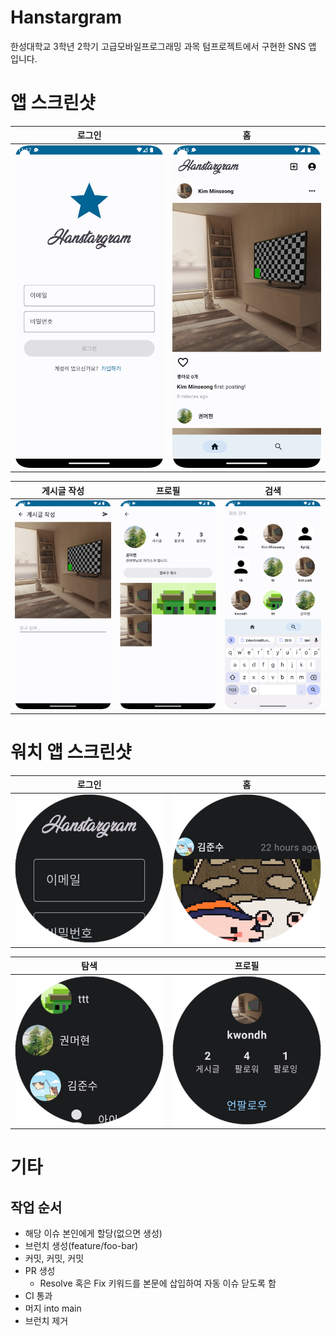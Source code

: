 # Hanstargram

한성대학교 3학년 2학기 고급모바일프로그래밍 과목 텀프로젝트에서 구현한 SNS 앱 입니다.

# 앱 스크린샷

| 로그인                          | 홈                          |
|------------------------------|----------------------------|
| ![login](./assets/login.png) | ![home](./assets/home.png) |

| 게시글 작성                           | 프로필                              | 검색                             |
|----------------------------------|----------------------------------|--------------------------------|
| ![posting](./assets/posting.png) | ![profile](./assets/profile.png) | ![search](./assets/search.png) |

# 워치 앱 스크린샷

| 로그인                                      | 홈                                      |
|------------------------------------------|----------------------------------------|
| ![watch_login](./assets/watch_login.png) | ![watch_home](./assets/watch_home.png) |

| 탐색                                           | 프로필                                          |
|----------------------------------------------|----------------------------------------------|
| ![watch_explore](./assets/watch_explore.png) | ![watch_profile](./assets/watch_profile.png) |

# 기타

## 작업 순서

- 해당 이슈 본인에게 할당(없으면 생성)
- 브런치 생성(feature/foo-bar)
- 커밋, 커밋, 커밋
- PR 생성
    - Resolve 혹은 Fix 키워드를 본문에 삽입하여 자동 이슈 닫도록 함
- CI 통과
- 머지 into main
- 브런치 제거

